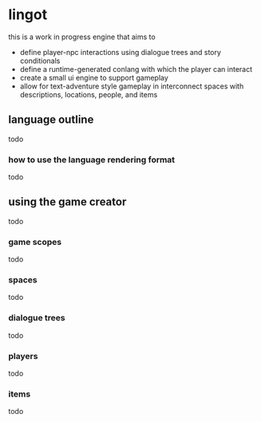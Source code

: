# lingot
this is a work in progress engine that aims to
- define player-npc interactions using dialogue trees and story conditionals
- define a runtime-generated conlang with which the player can interact
- create a small ui engine to support gameplay
- allow for text-adventure style gameplay in interconnect spaces with descriptions, locations, people, and items

## language outline

todo

### how to use the language rendering format

todo

## using the game creator

todo

### game scopes

todo

### spaces

todo

### dialogue trees

todo

### players

todo

### items

todo